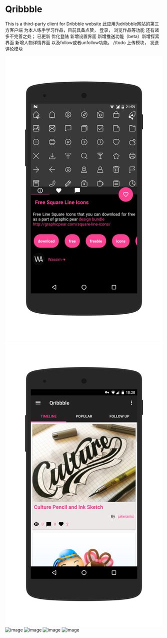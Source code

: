 # Qribbble
This is a third-party client for Dribbble website
此应用为dribbble网站的第三方客户端
为本人练手学习作品，目前具备点赞， 登录， 浏览作品等功能 还有诸多不完善之处；
已更新 优化登陆 新增设置界面 新增推送功能（beta）新增探索界面 新增人物详情界面 以及follow或者unfollow功能。
//todo
上传模块， 发送评论模块

![image](https://github.com/ShiTuoCheng/Qribbble/blob/master/app/src/main/res/drawable/screenshot1.jpg)
![image](https://github.com/ShiTuoCheng/Qribbble/blob/master/app/src/main/res/drawable/screenshot3.jpg)
![image](https://github.com/ShiTuoCheng/Qribbble/blob/master/app/src/main/res/drawable/screenshot4.jpg)
![image](https://github.com/ShiTuoCheng/Qribbble/blob/master/app/src/main/res/drawable/screenshot5.jpg)
![image](https://github.com/ShiTuoCheng/Qribbble/blob/master/app/src/main/res/drawable/screenshot6.jpg)
![image](https://github.com/ShiTuoCheng/Qribbble/blob/master/app/src/main/res/drawable/screenshot7.jpg)
